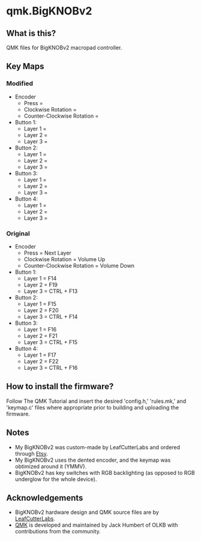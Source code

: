 # qmk.BigKNOBv2

## What is this?
QMK files for BigKNOBv2 macropad controller. 



## Key Maps

### Modified

 * Encoder
   * Press =
   * Clockwise Rotation = 
   * Counter-Clockwise Rotation = 
 * Button 1:
   * Layer 1 = 
   * Layer 2 = 
   * Layer 3 = 
 * Button 2:
   * Layer 1 = 
   * Layer 2 = 
   * Layer 3 = 
 * Button 3:
   * Layer 1 = 
   * Layer 2 = 
   * Layer 3 = 
 * Button 4:
   * Layer 1 = 
   * Layer 2 = 
   * Layer 3 = 

### Original
 * Encoder
   * Press = Next Layer
   * Clockwise Rotation = Volume Up
   * Counter-Clockwise Rotation = Volume Down
 * Button 1:
   * Layer 1 = F14
   * Layer 2 = F19
   * Layer 3 = CTRL + F13
 * Button 2:
   * Layer 1 = F15
   * Layer 2 = F20
   * Layer 3 = CTRL + F14
 * Button 3:
   * Layer 1 = F16
   * Layer 2 = F21
   * Layer 3 = CTRL + F15
 * Button 4:
   * Layer 1 = F17
   * Layer 2 = F22
   * Layer 3 = CTRL + F16

## How to install the firmware?
Follow The QMK Tutorial and insert the desired 'config.h,' 'rules.mk,' and 'keymap.c' files where appropriate prior to building and uploading the firmware. 
   
## Notes
 * My BigKNOBv2 was custom-made by LeafCutterLabs and ordered through [Etsy](https://www.etsy.com/listing/955302431/bigknob-a-custom-programmable-macropad?ref=shop_home_recs_3&frs=1&crt=1). 
 * My BigKNOBv2 uses the dented encoder, and the keymap was obtimized around it (YMMV). 
 * BigKNOBv2 has key switches with RGB backlighting (as opposed to RGB underglow for the whole device).

## Acknowledgements

* BigKNOBv2 hardware design and QMK source files are by [LeafCutterLabs](https://github.com/LeafCutterLabs).
* [QMK](https://qmk.fm/) is developed and maintained by Jack Humbert of OLKB with contributions from the community.
